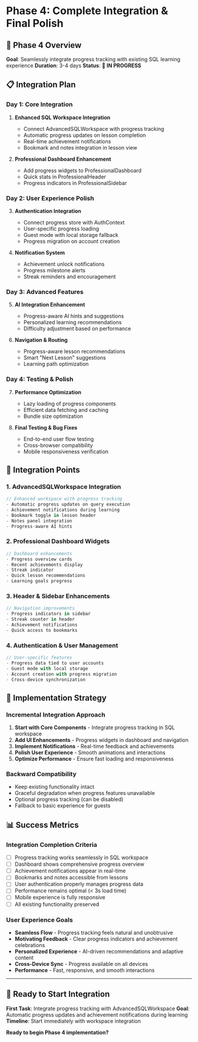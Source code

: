 # Phase 4: Complete Integration & Final Polish

## 🎯 Phase 4 Overview

**Goal**: Seamlessly integrate progress tracking with existing SQL learning experience
**Duration**: 3-4 days
**Status**: 🚀 **IN PROGRESS**

## 📋 Integration Plan

### **Day 1: Core Integration**

1. **Enhanced SQL Workspace Integration**

   - Connect AdvancedSQLWorkspace with progress tracking
   - Automatic progress updates on lesson completion
   - Real-time achievement notifications
   - Bookmark and notes integration in lesson view

2. **Professional Dashboard Enhancement**
   - Add progress widgets to ProfessionalDashboard
   - Quick stats in ProfessionalHeader
   - Progress indicators in ProfessionalSidebar

### **Day 2: User Experience Polish**

3. **Authentication Integration**

   - Connect progress store with AuthContext
   - User-specific progress loading
   - Guest mode with local storage fallback
   - Progress migration on account creation

4. **Notification System**
   - Achievement unlock notifications
   - Progress milestone alerts
   - Streak reminders and encouragement

### **Day 3: Advanced Features**

5. **AI Integration Enhancement**

   - Progress-aware AI hints and suggestions
   - Personalized learning recommendations
   - Difficulty adjustment based on performance

6. **Navigation & Routing**
   - Progress-aware lesson recommendations
   - Smart "Next Lesson" suggestions
   - Learning path optimization

### **Day 4: Testing & Polish**

7. **Performance Optimization**

   - Lazy loading of progress components
   - Efficient data fetching and caching
   - Bundle size optimization

8. **Final Testing & Bug Fixes**
   - End-to-end user flow testing
   - Cross-browser compatibility
   - Mobile responsiveness verification

## 🔗 Integration Points

### **1. AdvancedSQLWorkspace Integration**

```typescript
// Enhanced workspace with progress tracking
- Automatic progress updates on query execution
- Achievement notifications during learning
- Bookmark toggle in lesson header
- Notes panel integration
- Progress-aware AI hints
```

### **2. Professional Dashboard Widgets**

```typescript
// Dashboard enhancements
- Progress overview cards
- Recent achievements display
- Streak indicator
- Quick lesson recommendations
- Learning goals progress
```

### **3. Header & Sidebar Enhancements**

```typescript
// Navigation improvements
- Progress indicators in sidebar
- Streak counter in header
- Achievement notifications
- Quick access to bookmarks
```

### **4. Authentication & User Management**

```typescript
// User-specific features
- Progress data tied to user accounts
- Guest mode with local storage
- Account creation with progress migration
- Cross-device synchronization
```

## 🚀 Implementation Strategy

### **Incremental Integration Approach**

1. **Start with Core Components** - Integrate progress tracking in SQL workspace
2. **Add UI Enhancements** - Progress widgets in dashboard and navigation
3. **Implement Notifications** - Real-time feedback and achievements
4. **Polish User Experience** - Smooth animations and interactions
5. **Optimize Performance** - Ensure fast loading and responsiveness

### **Backward Compatibility**

- Keep existing functionality intact
- Graceful degradation when progress features unavailable
- Optional progress tracking (can be disabled)
- Fallback to basic experience for guests

## 📊 Success Metrics

### **Integration Completion Criteria**

- [ ] Progress tracking works seamlessly in SQL workspace
- [ ] Dashboard shows comprehensive progress overview
- [ ] Achievement notifications appear in real-time
- [ ] Bookmarks and notes accessible from lessons
- [ ] User authentication properly manages progress data
- [ ] Performance remains optimal (< 3s load time)
- [ ] Mobile experience is fully responsive
- [ ] All existing functionality preserved

### **User Experience Goals**

- **Seamless Flow** - Progress tracking feels natural and unobtrusive
- **Motivating Feedback** - Clear progress indicators and achievement celebrations
- **Personalized Experience** - AI-driven recommendations and adaptive content
- **Cross-Device Sync** - Progress available on all devices
- **Performance** - Fast, responsive, and smooth interactions

---

## 🎯 Ready to Start Integration

**First Task**: Integrate progress tracking with AdvancedSQLWorkspace
**Goal**: Automatic progress updates and achievement notifications during learning
**Timeline**: Start immediately with workspace integration

**Ready to begin Phase 4 implementation?**
